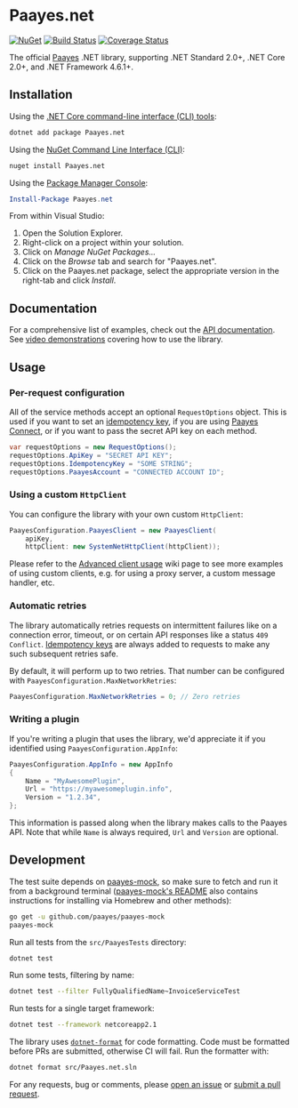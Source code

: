 # Paayes.net

[![NuGet](https://img.shields.io/nuget/v/paayes.com.svg)](https://www.nuget.org/packages/Paayes.net/)
[![Build Status](https://ci.appveyor.com/api/projects/status/rg0pg5tlr1a6f8tf/branch/master?svg=true)](https://ci.appveyor.com/project/paayes/paayes-dotnet)
[![Coverage Status](https://coveralls.io/repos/github/paayes/paayes-dotnet/badge.svg?branch=master)](https://coveralls.io/github/paayes/paayes-dotnet?branch=master)

The official [Paayes][paayes] .NET library, supporting .NET Standard 2.0+, .NET Core 2.0+, and .NET Framework 4.6.1+.

## Installation

Using the [.NET Core command-line interface (CLI) tools][dotnet-core-cli-tools]:

```sh
dotnet add package Paayes.net
```

Using the [NuGet Command Line Interface (CLI)][nuget-cli]:

```sh
nuget install Paayes.net
```

Using the [Package Manager Console][package-manager-console]:

```powershell
Install-Package Paayes.net
```

From within Visual Studio:

1. Open the Solution Explorer.
2. Right-click on a project within your solution.
3. Click on *Manage NuGet Packages...*
4. Click on the *Browse* tab and search for "Paayes.net".
5. Click on the Paayes.net package, select the appropriate version in the
   right-tab and click *Install*.

## Documentation

For a comprehensive list of examples, check out the [API
documentation][api-docs]. See [video demonstrations][youtube-playlist] covering
how to use the library.

## Usage

### Per-request configuration

All of the service methods accept an optional `RequestOptions` object. This is
used if you want to set an [idempotency key][idempotency-keys], if you are
using [Paayes Connect][connect-auth], or if you want to pass the secret API
key on each method.

```c#
var requestOptions = new RequestOptions();
requestOptions.ApiKey = "SECRET API KEY";
requestOptions.IdempotencyKey = "SOME STRING";
requestOptions.PaayesAccount = "CONNECTED ACCOUNT ID";
```

### Using a custom `HttpClient`

You can configure the library with your own custom `HttpClient`:

```c#
PaayesConfiguration.PaayesClient = new PaayesClient(
    apiKey,
    httpClient: new SystemNetHttpClient(httpClient));
```

Please refer to the [Advanced client usage][advanced-client-usage] wiki page
to see more examples of using custom clients, e.g. for using a proxy server, a
custom message handler, etc.

### Automatic retries

The library automatically retries requests on intermittent failures like on a
connection error, timeout, or on certain API responses like a status `409
Conflict`. [Idempotency keys][idempotency-keys] are always added to requests to
make any such subsequent retries safe.

By default, it will perform up to two retries. That number can be configured
with `PaayesConfiguration.MaxNetworkRetries`:

```c#
PaayesConfiguration.MaxNetworkRetries = 0; // Zero retries
```

### Writing a plugin

If you're writing a plugin that uses the library, we'd appreciate it if you
identified using `PaayesConfiguration.AppInfo`:

```c#
PaayesConfiguration.AppInfo = new AppInfo
{
    Name = "MyAwesomePlugin",
    Url = "https://myawesomeplugin.info",
    Version = "1.2.34",
};
```

This information is passed along when the library makes calls to the Paayes
API. Note that while `Name` is always required, `Url` and `Version` are
optional.

## Development

The test suite depends on [paayes-mock][paayes-mock], so make sure to fetch
and run it from a background terminal
([paayes-mock's README][paayes-mock-usage] also contains instructions for
installing via Homebrew and other methods):

```sh
go get -u github.com/paayes/paayes-mock
paayes-mock
```

Run all tests from the `src/PaayesTests` directory:

```sh
dotnet test
```

Run some tests, filtering by name:

```sh
dotnet test --filter FullyQualifiedName~InvoiceServiceTest
```

Run tests for a single target framework:

```sh
dotnet test --framework netcoreapp2.1
```

The library uses [`dotnet-format`][dotnet-format] for code formatting. Code
must be formatted before PRs are submitted, otherwise CI will fail. Run the
formatter with:

```sh
dotnet format src/Paayes.net.sln
```

For any requests, bug or comments, please [open an issue][issues] or [submit a
pull request][pulls].

[advanced-client-usage]: https://github.com/paayes/paayes-dotnet/wiki/Advanced-client-usage
[api-docs]: https://docs.paayes.com/api?lang=dotnet
[api-keys]: https://dashboard.paayes.com/apikeys
[connect-auth]: https://docs.paayes.com/connect/authentication#authentication-via-the-paayes-account-header
[dotnet-core-cli-tools]: https://docs.microsoft.com/en-us/dotnet/core/tools/
[dotnet-format]: https://github.com/dotnet/format
[idempotency-keys]: https://docs.paayes.com/api/idempotent_requests?lang=dotnet
[issues]: https://github.com/paayes/paayes-dotnet/issues/new
[nuget-cli]: https://docs.microsoft.com/en-us/nuget/tools/nuget-exe-cli-reference
[package-manager-console]: https://docs.microsoft.com/en-us/nuget/tools/package-manager-console
[pulls]: https://github.com/paayes/paayes-dotnet/pulls
[paayes]: https://paayes.com
[paayes-mock]: https://github.com/paayes/paayes-mock
[paayes-mock-usage]: https://github.com/paayes/paayes-mock#usage
[youtube-playlist]: https://www.youtube.com/playlist?list=PLy1nL-pvL2M4cNNoUtjWevYSci4ubsbhC
